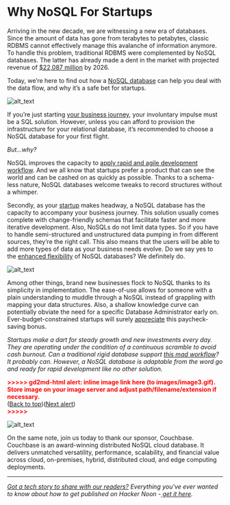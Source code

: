 



# Why NoSQL For Startups

Arriving in the new decade, we are witnessing a new era of databases. Since the amount of data has gone from terabytes to petabytes, classic RDBMS cannot effectively manage this avalanche of information anymore. To handle this problem, traditional RDBMS were complemented by NoSQL databases. The latter has already made a dent in the market with projected revenue of [$22,087 million](https://www.alliedmarketresearch.com/NoSQL-market#:~:text=NoSQL%20Market%20Statistics%20%2D%202026,31.4%25%20from%202019%20to%202026.) by 2026. 

Today, we’re here to find out how a [NoSQL database](https://hackernoon.com/nosql-a-brief-history-and-the-dynamodb-challenge-7c2u34b8) can help you deal with the data flow, and why it’s a safe bet for startups. 



![alt_text](images/image1.gif "image_tooltip")




If you’re just starting [your business journey](https://hackernoon.com/startups-are-thriving-in-la-its-an-entrepreneurial-hot-spot-jp5q355v), your involuntary impulse must be a SQL solution. However, unless you can afford to provision the infrastructure for your relational database, it’s recommended to choose a NoSQL database for your first flight.

_But...why?_

NoSQL improves the capacity to [apply rapid and agile development workflow](https://hackernoon.com/implementing-a-distributed-multi-document-acid-transactions-in-couchbase-a-how-to-guide-pt1y33jy). And we all know that startups prefer a product that can see the world and can be cashed on as quickly as possible. Thanks to a schema-less nature, NoSQL databases welcome tweaks to record structures without a whimper.  

Secondly, as your [startup](https://hackernoon.com/tagged/startups) makes headway, a NoSQL database has the capacity to accompany your business journey. This solution usually comes complete with change-friendly schemas that facilitate faster and more iterative development. Also, NoSQLs do not limit data types. So if you have to handle semi-structured and unstructured data pumping in from different sources, they’re the right call. This also means that the users will be able to add more types of data as your business needs evolve. Do we say yes to the [enhanced flexibility](https://hackernoon.com/synchronized-drawing-apps-with-couchbase-and-xamarin-lf53a30jt) of NoSQL databases? We definitely do.




![alt_text](images/image2.gif "image_tooltip")



Among other things, brand new businesses flock to NoSQL thanks to its simplicity in implementation. The ease-of-use allows for someone with a plain understanding to muddle through a NoSQL instead of grappling with mapping your data structures. Also, a shallow knowledge curve can potentially obviate the need for a specific Database Administrator early on. Ever-budget-constrained startups will surely [appreciate](https://hackernoon.com/couchbase-mobile-the-power-of-nosql-on-the-edge-dkdhx30jl) this paycheck-saving bonus. 

_Startups make a dart for steady growth and new investments every day. They are operating under the condition of a continuous scramble to avoid cash burnout. Can a traditional rigid database support [this mad workflow](https://hackernoon.com/how-to-query-json-in-couchbase-via-collections-and-scopes-3p1l3ze8)? It probably can. However, a NoSQL database is adaptable from the word go and ready for rapid development like no other solution._



<p id="gdcalert3" ><span style="color: red; font-weight: bold">>>>>>  gd2md-html alert: inline image link here (to images/image3.gif). Store image on your image server and adjust path/filename/extension if necessary. </span><br>(<a href="#">Back to top</a>)(<a href="#gdcalert4">Next alert</a>)<br><span style="color: red; font-weight: bold">>>>>> </span></p>



![alt_text](images/image3.gif "image_tooltip")



On the same note, join us today to thank our sponsor, Couchbase. Couchbase is an award-winning distributed NoSQL cloud database. It delivers unmatched versatility, performance, scalability, and financial value across cloud, on-premises, hybrid, distributed cloud, and edge computing deployments.

***

_[Got a tech story to share with our readers?](https://hackernoon.com/signup) Everything you've ever wanted to know about how to get published on Hacker Noon -[ get it here](http://publish.hackernoon.com/)._
